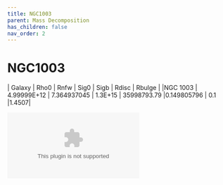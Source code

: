 ```yaml
---
title: NGC1003
parent: Mass Decomposition
has_children: false
nav_order: 2
---
```


# NGC1003

| Galaxy        | Rho0          | Rnfw | Sig0        | Sigb         | Rdisc | Rbulge        |
|NGC 1003 |	4.99999E+12 |	7.364937045 |	1.3E+15	| 35998793.79	|0.149805796	| 0.1	 |1.4507|

![](../../assets/plot/NGC1003.eps)
